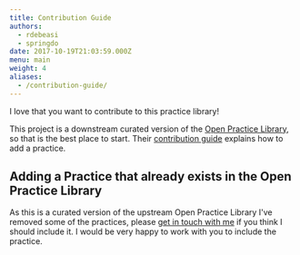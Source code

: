 ```yaml
---
title: Contribution Guide
authors:
  - rdebeasi
  - springdo
date: 2017-10-19T21:03:59.000Z
menu: main
weight: 4
aliases:
  - /contribution-guide/
---
```


I love that you want to contribute to this practice library!

This project is a downstream curated version of the [Open Practice Library](https://openpracticelibrary.com/), so that is the best place to start. Their [contribution guide](https://openpracticelibrary.com/page/contribution-guide/) explains how to add a practice.

## Adding a Practice that already exists in the Open Practice Library

As this is a curated version of the upstream Open Practice Library I've removed some of the practices, please [get in touch with me](https://www.jeremybrown.tech/contact/) if you think I should include it. I would be very happy to work with you to include the practice.